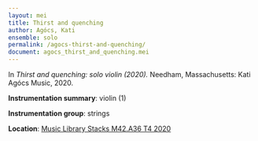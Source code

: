 ```yaml
---
layout: mei
title: Thirst and quenching
author: Agócs, Kati
ensemble: solo 
permalink: /agocs-thirst-and-quenching/
document: agocs_thirst_and_quenching.mei
---
```


In *Thirst and quenching: solo violin (2020).*  Needham, Massachusetts: Kati Agócs Music, 2020.

**Instrumentation summary**: violin (1)

**Instrumentation group**: strings 

**Location**: <a href="https://tufts.primo.exlibrisgroup.com/permalink/01TUN_INST/1kc9gia/alma991018115242703851" target="_blank">Music Library Stacks M42.A36 T4 2020</a>
